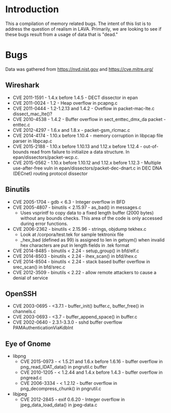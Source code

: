 Introduction
============

This a compilation of memory related bugs.  The intent of this list is to address the question of realism in LAVA.  Primarily, we are looking to see if these bugs result from a usage of data that is "dead."

Bugs
====

Data was gathered from https://nvd.nist.gov and https://cve.mitre.org/

Wireshark
---------
* CVE 2011-1591 - 1.4.x before 1.4.5 - DECT dissector in epan
* CVE 2011-0024 - 1.2 - Heap overflow in pcapng.c
* CVE 2011-0444 - 1.2-1.2.13 and 1.4.2 - Oveflow in packet-mac-lte.c  dissect_mac_lte()?
* CVE 2010-4538 - 1.4.2 - Buffer overflow in sect_enttec_dmx_da packet -enttec.c
* CVE 2012-4297 - 1.6.x and 1.8.x - packet-gsm_rlcmac.c
* CVE 2014-4174 - 1.10.x before 1.10.4 - memory corruption in libpcap file parser in libpcap.c 
* CVE 2015-2188 - 1.10.x before 1.10.13 and 1.12.x before 1.12.4 - out-of-bounds read from failure to initialize a data structure.  In epan/dissectors/packet-wcp.c.
* CVE 2015-0562 - 1.10.x before 1.10.12 and 1.12.x before 1.12.3 - Multiple use-after-free vuln in epan/dissectors/packet-dec-dnart.c in DEC DNA (DECnet) routing protocol dissector

Binutils
--------
* CVE 2005-1704 - gdb < 6.3 - Integer overflow in BFD
* CVE 2005-4807 - binutils < 2.15.97 - as_bad() in messages.c
    *   Uses vsprintf to copy data to a fixed length buffer (2000 bytes) without any bounds checks.  This area of the code is only accessed during error functions.
* CVE 2006-2362 - binutils < 2.15.96  - strings, objdump tekhex.c
    *   Look at /corpora/test.tek for sample tektronix file 
    *   \_hex\_bad (defined as 99) is assigned to len in getsym() when invalid hex characters are put in length fields in .tek format
* CVE 2014-8485 - binutils < 2.24 - setup_group() in bfd/elf.c
* CVE 2014-8503 - binutils < 2.24 - ihex_scan() in bfd/ihex.c
* CVE 2014-8504 - binutils < 2.24 - stack based buffer overflow in srec_scan() in bfd/srec.c
* CVE 2012-3509 - binutils < 2.22 - allow remote attackers to cause a denial of service 

OpenSSH
-------
* CVE 2003-0695 - <3.7.1 - buffer_init() buffer.c, buffer_free() in channels.c
* CVE 2003-0693 - <3.7 - buffer_append_space() in buffer.c
* CVE 2002-0640 - 2.3.1-3.3.0 - sshd buffer overflow PAMAuthenticationViaKdbInt

Eye of Gnome
------------
* libpng
  *   CVE 2015-0973 - < 1.5.21 and 1.6.x before 1.6.16 - buffer overflow in png_read_IDAT_data() in pngrutil.c buffer
  *   CVE 2010-1205 - < 1.2.44 and 1.4.x before 1.4.3  - buffer overflow in pngread.c
  *   CVE 2006-3334 - < 1.2.12 - buffer overflow in png_decompress_chunk() in pngrutil.c
* libjpeg
  *   CVE 2012-2845 - exif 0.6.20 - Integer overflow in jpeg_data_load_data() in jpeg-data.c
